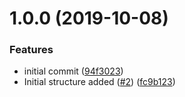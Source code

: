 # 1.0.0 (2019-10-08)

### Features

-   initial commit ([94f3023](https://github.com/BlueBaseJS/plugin-sentry/commit/94f3023))
-   Initial structure added ([#2](https://github.com/BlueBaseJS/plugin-sentry/issues/2)) ([fc9b123](https://github.com/BlueBaseJS/plugin-sentry/commit/fc9b123))
